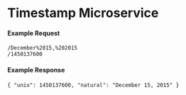 <h1>Timestamp Microservice</h1>
<h4>Example Request</h4>
<code>/December%2015,%202015</code>
<br>
<code>/1450137600</code>
<h4>Example Response</h4>
<code>{ "unix": 1450137600, "natural": "December 15, 2015" }</code>
